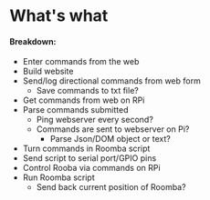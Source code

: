 # What's what

#### Breakdown:

 - Enter commands from the web
  - Build website
  - Send/log directional commands from web form
    - Save commands to txt file?
 - Get commands from web on RPi
  - Parse commands submitted
    - Ping webserver every second?
    - Commands are sent to webserver on Pi?
      - Parse Json/DOM object or text?
  - Turn commands in Roomba script
  - Send script to serial port/GPIO pins
 - Control Rooba via commands on RPi
  - Run Roomba script
    - Send back current position of Roomba?

